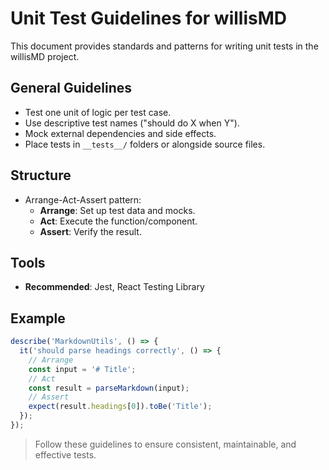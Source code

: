 # Unit Test Guidelines for willisMD

This document provides standards and patterns for writing unit tests in the willisMD project.

## General Guidelines
- Test one unit of logic per test case.
- Use descriptive test names ("should do X when Y").
- Mock external dependencies and side effects.
- Place tests in `__tests__/` folders or alongside source files.

## Structure
- Arrange-Act-Assert pattern:
  - **Arrange**: Set up test data and mocks.
  - **Act**: Execute the function/component.
  - **Assert**: Verify the result.

## Tools
- **Recommended**: Jest, React Testing Library

## Example
```js
describe('MarkdownUtils', () => {
  it('should parse headings correctly', () => {
    // Arrange
    const input = '# Title';
    // Act
    const result = parseMarkdown(input);
    // Assert
    expect(result.headings[0]).toBe('Title');
  });
});
```

> Follow these guidelines to ensure consistent, maintainable, and effective tests.
